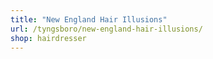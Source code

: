 ```yaml
---
title: "New England Hair Illusions"
url: /tyngsboro/new-england-hair-illusions/
shop: hairdresser
---
```

